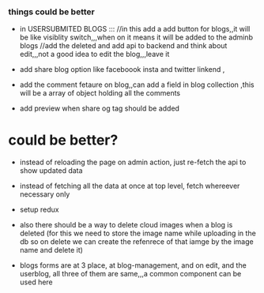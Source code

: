 ### things could be better

- in USERSUBMITED BLOGS ::: //in this add a add button for blogs,,it will be like visiblity switch,,,when on it means it will be added to the adminb blogs
  //add the deleted and add api to backend and think about edit,,,not a good idea to edit the blog,,,leave it
- add share blog option like faceboook insta and twitter linkend ,
- add the comment fetaure on blog,,can add a field in blog collection ,this will be a array of object holding all the comments




- add preview when share
og tag should be added


# could be better?

- instead of reloading the page on admin action, just re-fetch the api to show updated data
- instead of fetching all the data at once at top level, fetch whereever necessary only
- setup redux

- also there should be a way to delete cloud images when a blog is deleted (for this we need to store the image name while uploading in the db so on delete we can create the refenrece of that iamge by the image name and delete it)
- blogs forms are at 3 place, at blog-management, and on edit, and the userblog, all three of them are same,,,a common component can be used here
